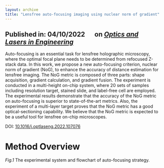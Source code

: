 ```yaml
---
layout: archive
title: "Lensfree auto-focusing imaging using nuclear norm of gradient"
---
```


## Published in: 04/10/2022 &emsp; on [*Optics and Lasers in Engineering*](https://www.sciencedirect.com/journal/optics-and-lasers-in-engineering)

Auto-focusing is an essential task for lensfree holographic microscopy, where the optimal focal plane needs to be determined from refocused Z-stack data. In this work, we propose a new auto-focusing criterion, nuclear norm of gradient (NoG), to enhance the accuracy of distance estimation for lensfree imaging. The NoG metric is composed of three parts: shape acquisition, gradient calculation, and gradient fusion. The experiment is conducted in a multi-height on-chip system, where 20 sets of samples including resolution target, stained slide, and label-free cell are employed. The experimental results demonstrate that the accuracy of the NoG metric on auto-focusing is superior to state-of-the-art metrics. Also, the experiment of a multi-layer target proves that the NoG metric has a good optical-sectioning capability. We believe that the NoG metric is expected to be a useful tool for lensfree on-chip microscopes.

DOI: [10.1016/j.optlaseng.2022.107076](https://doi.org/10.1016/j.optlaseng.2022.107076)

# Method Overview


*Fig.1* The experimental system and flowchart of auto-focusing strategy.
